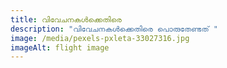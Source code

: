```yaml
---
title: വിവേചനകൾക്കെതിരെ
description: "വിവേചനകൾക്കെതിരെ പൊരുതേണ്ടത് "
image: /media/pexels-pxleta-33027316.jpg
imageAlt: flight image
---
```

